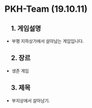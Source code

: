 PKH-Team (19.10.11)
===

　1. 게임설명 
---
* 부평 지하상가에서 살아남는 게임입니다.

　2. 장르
---
* 생존 게임

　3. 제목
---
* 부지상에서 살아남기.

